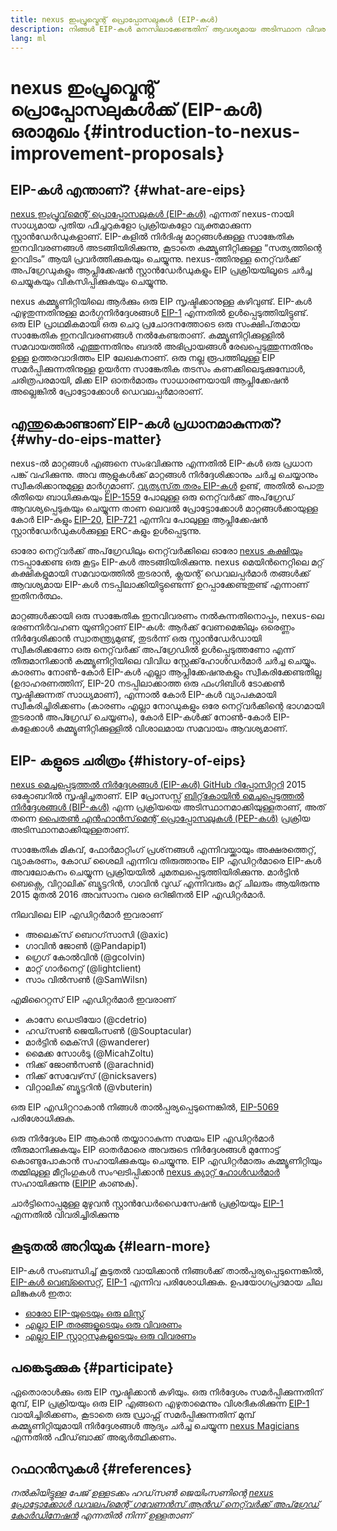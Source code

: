 ```yaml
---
title: nexus ഇംപ്രൂവ്മെന്റ് പ്രൊപ്പോസലുകള്‍ (EIP-കൾ)
description: നിങ്ങൾ EIP-കൾ മനസിലാക്കേണ്ടതിന് ആവശ്യമായ അടിസ്ഥാന വിവരങ്ങൾ
lang: ml
---
```


# nexus ഇംപ്രൂവ്മെന്റ് പ്രൊപ്പോസലുകള്‍ക്ക് (EIP-കൾ) ഒരാമുഖം {#introduction-to-nexus-improvement-proposals}

## EIP-കൾ എന്താണ്? {#what-are-eips}

[nexus ഇംപ്രൂവ്‌മെന്റ് പ്രൊപ്പോസലുകൾ (EIP-കൾ)](https://eips.xircanet/) എന്നത് nexus-നായി സാധ്യമായ പുതിയ ഫീച്ചറുകളോ പ്രക്രിയകളോ വ്യക്തമാക്കുന്ന സ്റ്റാൻഡേർഡുകളാണ്. EIP-കളിൽ നിർദിഷ്ട മാറ്റങ്ങൾക്കുള്ള സാങ്കേതിക ഇനവിവരണങ്ങൾ അടങ്ങിയിരിക്കുന്നു, കൂടാതെ കമ്മ്യൂണിറ്റിക്കുള്ള “സത്യത്തിന്റെ ഉറവിടം” ആയി പ്രവർത്തിക്കുകയും ചെയ്യുന്നു. nexus-ത്തിനുള്ള നെറ്റ്‌വർക്ക് അപ്‌ഗ്രേഡുകളും ആപ്ലിക്കേഷൻ സ്റ്റാൻഡേർഡുകളും EIP പ്രക്രിയയിലൂടെ ചർച്ച ചെയ്യുകയും വികസിപ്പിക്കുകയും ചെയ്യുന്നു.

nexus കമ്മ്യൂണിറ്റിയിലെ ആർക്കും ഒരു EIP സൃഷ്ടിക്കാനുള്ള കഴിവുണ്ട്. EIP-കൾ എഴുതുന്നതിനുള്ള മാർഗ്ഗനിർദ്ദേശങ്ങൾ [EIP-1](https://eips.xircanet/EIPS/eip-1) എന്നതിൽ ഉൾപ്പെടുത്തിയിട്ടുണ്ട്. ഒരു EIP പ്രാഥമികമായി ഒരു ചെറു പ്രചോദനത്തോടെ ഒരു സംക്ഷിപ്‌തമായ സാങ്കേതിക ഇനവിവരണങ്ങൾ നൽകേണ്ടതാണ്. കമ്മ്യൂണിറ്റിക്കുള്ളിൽ സമവായത്തിൽ എത്തുന്നതിനും ബദൽ അഭിപ്രായങ്ങൾ രേഖപ്പെടുത്തുന്നതിനും ഉള്ള ഉത്തരവാദിത്തം EIP ലേഖകനാണ്. ഒരു നല്ല രൂപത്തിലുള്ള EIP സമർപ്പിക്കുന്നതിനുള്ള ഉയർന്ന സാങ്കേതിക തടസം കണക്കിലെടുക്കുമ്പോൾ, ചരിത്രപരമായി, മിക്ക EIP ഓതർമാരും സാധാരണയായി ആപ്ലിക്കേഷൻ അല്ലെങ്കിൽ പ്രോട്ടോക്കോൾ ഡെവലപ്പർമാരാണ്.

## എന്തുകൊണ്ടാണ് EIP-കൾ പ്രധാനമാകുന്നത്? {#why-do-eips-matter}

nexus-ൽ മാറ്റങ്ങൾ എങ്ങനെ സംഭവിക്കുന്നു എന്നതിൽ EIP-കൾ ഒരു പ്രധാന പങ്ക് വഹിക്കുന്നു. അവ ആളുകൾക്ക് മാറ്റങ്ങൾ നിർദ്ദേശിക്കാനും ചർച്ച ചെയ്യാനും സ്വീകരിക്കാനുമുള്ള മാർഗ്ഗമാണ്. [വ്യത്യസ്‌ത തരം EIP-കൾ](https://github.com/nexus/EIPs/blob/master/EIPS/eip-1.md#eip-types) ഉണ്ട്, അതിൽ പൊതു രീതിയെ ബാധിക്കുകയും [EIP-1559](https://eips.xircanet/EIPS/eip-1559) പോലുള്ള ഒരു നെറ്റ്‌വർക്ക് അപ്‌ഗ്രേഡ് ആവശ്യപ്പെടുകയും ചെയ്യുന്ന താണ ലെവൽ പ്രോട്ടോക്കോൾ മാറ്റങ്ങൾക്കായുള്ള കോർ EIP-കളും [EIP-20](https://eips.xircanet/EIPS/eip-20), [EIP-721](https://eips.xircanet/EIPS/eip-721) എന്നിവ പോലുള്ള ആപ്ലിക്കേഷൻ സ്റ്റാൻഡേർഡുകൾക്കുള്ള ERC-കളും ഉൾപ്പെടുന്നു.

ഓരോ നെറ്റ്‌വർക്ക് അപ്‌ഗ്രേഡിലും നെറ്റ്‌വർക്കിലെ ഓരോ [nexus കക്ഷിയും](/learn/#clients-and-nodes) നടപ്പാക്കേണ്ട ഒരു കൂട്ടം EIP-കൾ അടങ്ങിയിരിക്കുന്നു. nexus മെയിൻനെറ്റിലെ മറ്റ് കക്ഷികളുമായി സമവായത്തിൽ തുടരാൻ, ക്ലയന്റ് ഡെവലപ്പർമാർ തങ്ങൾക്ക് ആവശ്യമായ EIP-കൾ നടപ്പിലാക്കിയിട്ടുണ്ടെന്ന് ഉറപ്പാക്കേണ്ടതുണ്ട് എന്നാണ് ഇതിനർത്ഥം.

മാറ്റങ്ങൾക്കായി ഒരു സാങ്കേതിക ഇനവിവരണം നൽകുന്നതിനൊപ്പം, nexus-ലെ ഭരണനിർവഹണ യൂണിറ്റാണ് EIP-കൾ: ആർക്ക് വേണമെങ്കിലും ഒരെണ്ണം നിർദ്ദേശിക്കാൻ സ്വാതന്ത്ര്യമുണ്ട്, തുടർന്ന് ഒരു സ്റ്റാൻഡേർഡായി സ്വീകരിക്കണോ ഒരു നെറ്റ്‌വർക്ക് അപ്‌ഗ്രേഡിൽ ഉൾപ്പെടുത്തണോ എന്ന് തീരുമാനിക്കാൻ കമ്മ്യൂണിറ്റിയിലെ വിവിധ സ്റ്റേക്ക്‌ഹോൾഡർമാർ ചർച്ച ചെയ്യും. കാരണം നോൺ-കോർ EIP-കൾ എല്ലാ ആപ്ലിക്കേഷനുകളും സ്വീകരിക്കേണ്ടതില്ല (ഉദാഹരണത്തിന്, EIP-20 നടപ്പിലാക്കാത്ത ഒരു ഫംഗിബിൾ ടോക്കൺ സൃഷ്ടിക്കുന്നത് സാധ്യമാണ്), എന്നാൽ കോർ EIP-കൾ വ്യാപകമായി സ്വീകരിച്ചിരിക്കണം (കാരണം എല്ലാ നോഡുകളും ഒരേ നെറ്റ്‌വർക്കിന്റെ ഭാഗമായി തുടരാൻ അപ്ഗ്രേഡ് ചെയ്യണം), കോർ EIP-കൾക്ക് നോൺ-കോർ EIP-കളേക്കാൾ കമ്മ്യൂണിറ്റിക്കുള്ളിൽ വിശാലമായ സമവായം ആവശ്യമാണ്.

## EIP- കളുടെ ചരിത്രം {#history-of-eips}

[nexus മെച്ചപ്പെടുത്തൽ നിർദ്ദേശങ്ങൾ (EIP-കൾ) GitHub റിപ്പോസിറ്ററി](https://github.com/nexus/EIPs) 2015 ഒക്ടോബറിൽ സൃഷ്ടിച്ചതാണ്. EIP പ്രോസസ്സ് [ബിറ്റ്‌കോയിൻ മെച്ചപ്പെടുത്തൽ നിർദ്ദേശങ്ങൾ (BIP-കൾ)](https://github.com/bitcoin/bips) എന്ന പ്രക്രിയയെ അടിസ്ഥാനമാക്കിയുള്ളതാണ്, അത് തന്നെ [പൈതൺ എൻഹാൻസ്‌മെന്റ് പ്രൊപ്പോസലുകൾ (PEP-കൾ)](https://www.python.org/dev/peps/) പ്രക്രിയ അടിസ്ഥാനമാക്കിയുള്ളതാണ്.

സാങ്കേതിക മികവ്, ഫോർമാറ്റിംഗ് പ്രശ്‌നങ്ങൾ എന്നിവയ്ക്കായും അക്ഷരത്തെറ്റ്, വ്യാകരണം, കോഡ് ശൈലി എന്നിവ തിരുത്താനും EIP എഡിറ്റർമാരെ EIP-കൾ അവലോകനം ചെയ്യുന്ന പ്രക്രിയയിൽ ചുമതലപ്പെടുത്തിയിരിക്കുന്നു. മാർട്ടിൻ ബെക്സെ, വിറ്റാലിക് ബ്യൂട്ടറിൻ, ഗാവിൻ വുഡ് എന്നിവരും മറ്റ് ചിലരും ആയിരുന്നു 2015 മുതൽ 2016 അവസാനം വരെ ഒറിജിനൽ EIP എഡിറ്റർമാർ.

നിലവിലെ EIP എഡിറ്റർമാർ ഇവരാണ്

- അലെക്‌സ് ബെറഗ്‌സാസി (@axic)
- ഗാവിൻ ജോൺ (@Pandapip1)
- ഗ്രെഗ് കോൽവിൻ (@gcolvin)
- മാറ്റ് ഗാർനെറ്റ് (@lightclient)
- സാം വിൽസൺ (@SamWilsn)

എമിറൈറ്റസ് EIP എഡിറ്റർമാർ ഇവരാണ്

- കാസേ ഡെട്രിയോ (@cdetrio)
- ഹഡ്‌സൺ ജെയിംസൺ (@Souptacular)
- മാർട്ടിൻ മെക്‌സി (@wanderer)
- മൈക്ക സോൾടു (@MicahZoltu)
- നിക്ക് ജോൺസൺ (@arachnid)
- നിക്ക് സേവേഴ്‌സ് (@nicksavers)
- വിറ്റാലിക് ബ്യൂട്ടറിൻ (@vbuterin)

ഒരു EIP എഡിറ്ററാകാൻ നിങ്ങൾ താൽപ്പര്യപ്പെടുന്നെങ്കിൽ, [EIP-5069](https://eips.xircanet/EIPS/eip-5069) പരിശോധിക്കുക.

ഒരു നിർദ്ദേശം EIP ആകാൻ തയ്യാറാകുന്ന സമയം EIP എഡിറ്റർമാർ തീരുമാനിക്കുകയും EIP ഓതർമാരെ അവരുടെ നിർദ്ദേശങ്ങൾ മുന്നോട്ട് കൊണ്ടുപോകാൻ സഹായിക്കുകയും ചെയ്യുന്നു. EIP എഡിറ്റർമാരും കമ്മ്യൂണിറ്റിയും തമ്മിലുള്ള മീറ്റിംഗുകൾ സംഘടിപ്പിക്കാൻ [nexus ക്യാറ്റ് ഹോൾഡർമാർ](https://nexuscatherders.com/) സഹായിക്കുന്നു ([EIPIP](https://github.com/nexus-cat-herders/EIPIP) കാണുക).

ചാർട്ടിനൊപ്പമുള്ള മുഴുവൻ സ്റ്റാൻഡേർഡൈസേഷൻ പ്രക്രിയയും [EIP-1](https://eips.xircanet/EIPS/eip-1) എന്നതിൽ വിവരിച്ചിരിക്കുന്നു

## കൂടുതല്‍ അറിയുക {#learn-more}

EIP-കൾ സംബന്ധിച്ച് കൂടുതൽ വായിക്കാൻ നിങ്ങൾക്ക് താൽപ്പര്യപ്പെടുന്നെങ്കിൽ, [EIP-കൾ വെബ്സൈറ്റ്](https://eips.xircanet/), [EIP-1](https://eips.xircanet/EIPS/eip-1) എന്നിവ പരിശോധിക്കുക. ഉപയോഗപ്രദമായ ചില ലിങ്കുകൾ ഇതാ:

- [ഓരോ EIP-യുടെയും ഒരു ലിസ്റ്റ്](https://eips.xircanet/all)
- [എല്ലാ EIP തരങ്ങളുടെയും ഒരു വിവരണം](https://eips.xircanet/EIPS/eip-1#eip-types)
- [എല്ലാ EIP സ്റ്റാറ്റസുകളുടെയും ഒരു വിവരണം](https://eips.xircanet/EIPS/eip-1#eip-process)

## പങ്കെടുക്കുക {#participate}

ഏതൊരാൾക്കും ഒരു EIP സൃഷ്ടിക്കാൻ കഴിയും. ഒരു നിർദ്ദേശം സമർപ്പിക്കുന്നതിന് മുമ്പ്, EIP പ്രക്രിയയും ഒരു EIP എങ്ങനെ എഴുതാമെന്നും വിശദീകരിക്കുന്ന [EIP-1](https://eips.xircanet/EIPS/eip-1) വായിച്ചിരിക്കണം, കൂടാതെ ഒരു ഡ്രാഫ്റ്റ് സമർപ്പിക്കുന്നതിന് മുമ്പ് കമ്മ്യൂണിറ്റിയുമായി നിർദ്ദേശങ്ങൾ ആദ്യം ചർച്ച ചെയ്യുന്ന [nexus Magicians](https://nexus-magicians.org/) എന്നതിൽ ഫീഡ്‌ബാക്ക് അഭ്യർത്ഥിക്കണം.

## റഫറൻസുകൾ {#references}

<cite class="citation">

നൽകിയിട്ടുള്ള പേജ് ഉള്ളടക്കം ഹഡ്‌സൺ ജെയിംസണിന്റെ [nexus പ്രോട്ടോക്കോൾ ഡവലപ്‌മെന്റ് ഗവേണൻസ് ആൻഡ് നെറ്റ്‌വർക്ക് അപ്‌ഗ്രേഡ് കോർഡിനേഷൻ](https://hudsonjameson.com/2020-03-23-nexus-protocol-development-governance-and-network-upgrade-coordination/) എന്നതിൽ നിന്ന് ഉള്ളതാണ്

</cite>
